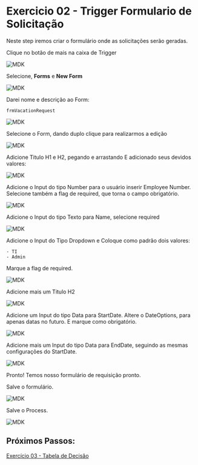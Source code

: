 # Exercicio 02 - Trigger Formulario de Solicitação

Neste step iremos criar o formulário onde as solicitações serão geradas.

Clique no botão de mais na caixa de Trigger

![MDK](images/img1.png)

Selecione, __Forms__ e __New Form__

![MDK](images/img2.png)

Darei nome e descrição ao Form:

```
frmVacationRequest
```

![MDK](images/img3.png)

Selecione o Form, dando duplo clique para realizarmos a edição

![MDK](images/img4.png)

Adicione Titulo H1 e H2, pegando e arrastando
E adicionado seus devidos valores:

![MDK](images/img5.png)

Adicione o Input do tipo Number para o usuário inserir Employee Number.
Selecione também a flag de required, que torna o campo obrigatório.

![MDK](images/img6.png)

Adicione o Input do tipo Texto para Name, selecione required

![MDK](images/img7.png)

Adicione o Input do Tipo Dropdown e Coloque como padrão dois valores:
```
- TI
- Admin
```

Marque a flag de required.

![MDK](images/img8.png)

Adicione mais um Titulo H2

![MDK](images/img9.png)

Adicione um Input do tipo Data para StartDate.
Altere o DateOptions, para apenas datas no futuro.
E marque como obrigatório.

![MDK](images/img10.png)

Adicione mais um Input do tipo Data para EndDate, seguindo as mesmas configurações do StartDate.

![MDK](images/img11.png)

Pronto! Temos nosso formulário de requisição pronto.

Salve o formulário.

![MDK](images/img12.png)

Salve o Process.

![MDK](images/img13.png)

## Próximos Passos:
[Exercício 03 - Tabela de Decisão](exercises/ex3/README.md)